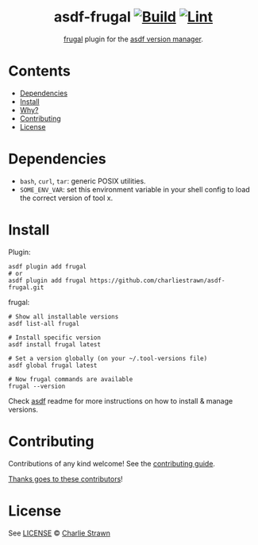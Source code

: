 <div align="center">

# asdf-frugal [![Build](https://github.com/charliestrawn/asdf-frugal/actions/workflows/build.yml/badge.svg)](https://github.com/charliestrawn/asdf-frugal/actions/workflows/build.yml) [![Lint](https://github.com/charliestrawn/asdf-frugal/actions/workflows/lint.yml/badge.svg)](https://github.com/charliestrawn/asdf-frugal/actions/workflows/lint.yml)


[frugal](https://github.com/Workiva/frugal) plugin for the [asdf version manager](https://asdf-vm.com).

</div>

# Contents

- [Dependencies](#dependencies)
- [Install](#install)
- [Why?](#why)
- [Contributing](#contributing)
- [License](#license)

# Dependencies

- `bash`, `curl`, `tar`: generic POSIX utilities.
- `SOME_ENV_VAR`: set this environment variable in your shell config to load the correct version of tool x.

# Install

Plugin:

```shell
asdf plugin add frugal
# or
asdf plugin add frugal https://github.com/charliestrawn/asdf-frugal.git
```

frugal:

```shell
# Show all installable versions
asdf list-all frugal

# Install specific version
asdf install frugal latest

# Set a version globally (on your ~/.tool-versions file)
asdf global frugal latest

# Now frugal commands are available
frugal --version
```

Check [asdf](https://github.com/asdf-vm/asdf) readme for more instructions on how to
install & manage versions.

# Contributing

Contributions of any kind welcome! See the [contributing guide](contributing.md).

[Thanks goes to these contributors](https://github.com/charliestrawn/asdf-frugal/graphs/contributors)!

# License

See [LICENSE](LICENSE) © [Charlie Strawn](https://github.com/charliestrawn/)
